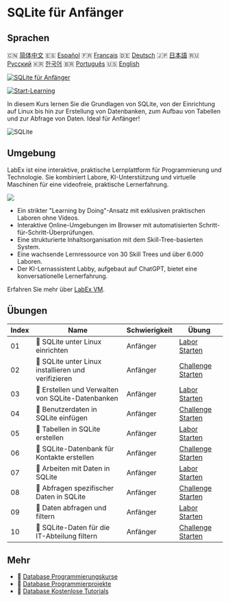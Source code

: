 # SQLite für Anfänger

## Sprachen

🇨🇳 [简体中文](README_zh.md) 🇪🇸 [Español](README_es.md) 🇫🇷 [Français](README_fr.md) 🇩🇪 [Deutsch](README_de.md) 🇯🇵 [日本語](README_ja.md) 🇷🇺 [Русский](README_ru.md) 🇰🇷 [한국어](README_ko.md) 🇧🇷 [Português](README_pt.md) 🇺🇸 [English](README.md) 

[![SQLite für Anfänger](https://cover-creator.labex.io/sqlite-for-beginners.png?lang=de)](https://labex.io/de/courses/sqlite-for-beginners)

[![Start-Learning](https://img.shields.io/badge/Start-Learning-whitesmoke?style=for-the-badge)](https://labex.io/de/courses/sqlite-for-beginners)

In diesem Kurs lernen Sie die Grundlagen von SQLite, von der Einrichtung auf Linux bis hin zur Erstellung von Datenbanken, zum Aufbau von Tabellen und zur Abfrage von Daten. Ideal für Anfänger!

![SQLite](https://img.shields.io/badge/SQLite-whitesmoke?style=for-the-badge&logo=sqlite)


## Umgebung

LabEx ist eine interaktive, praktische Lernplattform für Programmierung und Technologie. Sie kombiniert Labore, KI-Unterstützung und virtuelle Maschinen für eine videofreie, praktische Lernerfahrung.

![](https://tutorial-screenshot.getvm.io/images/vm-1725247253.png)

- Ein strikter "Learning by Doing"-Ansatz mit exklusiven praktischen Laboren ohne Videos.
- Interaktive Online-Umgebungen im Browser mit automatisierten Schritt-für-Schritt-Überprüfungen.
- Eine strukturierte Inhaltsorganisation mit dem Skill-Tree-basierten System.
- Eine wachsende Lernressource von 30 Skill Trees und über 6.000 Laboren.
- Der KI-Lernassistent Labby, aufgebaut auf ChatGPT, bietet eine konversationelle Lernerfahrung.

Erfahren Sie mehr über [LabEx VM](https://support.labex.io/using-labex/virtual-machine).

## Übungen

|   Index | Name                                                | Schwierigkeit   | Übung                                                                                                                            |
|---------|-----------------------------------------------------|-----------------|----------------------------------------------------------------------------------------------------------------------------------|
|      01 | 📖 SQLite unter Linux einrichten                    | Anfänger        | <a target='_blank' href='https://labex.io/de/tutorials/sqlite-setting-up-sqlite-in-linux-552335'>Labor Starten</a>               |
|      02 | 🎯 SQLite unter Linux installieren und verifizieren | Anfänger        | <a target='_blank' href='https://labex.io/de/tutorials/sqlite-install-and-verify-sqlite-on-linux-552579'>Challenge Starten</a>   |
|      03 | 📖 Erstellen und Verwalten von SQLite-Datenbanken   | Anfänger        | <a target='_blank' href='https://labex.io/de/tutorials/sqlite-creating-and-managing-sqlite-databases-552337'>Labor Starten</a>   |
|      04 | 🎯 Benutzerdaten in SQLite einfügen                 | Anfänger        | <a target='_blank' href='https://labex.io/de/tutorials/insert-user-data-into-sqlite-552580'>Challenge Starten</a>                |
|      05 | 📖 Tabellen in SQLite erstellen                     | Anfänger        | <a target='_blank' href='https://labex.io/de/tutorials/sqlite-building-tables-in-sqlite-552336'>Labor Starten</a>                |
|      06 | 🎯 SQLite-Datenbank für Kontakte erstellen          | Anfänger        | <a target='_blank' href='https://labex.io/de/tutorials/sqlite-build-sqlite-database-for-contacts-552582'>Challenge Starten</a>   |
|      07 | 📖 Arbeiten mit Daten in SQLite                     | Anfänger        | <a target='_blank' href='https://labex.io/de/tutorials/sqlite-working-with-data-in-sqlite-552340'>Labor Starten</a>              |
|      08 | 🎯 Abfragen spezifischer Daten in SQLite            | Anfänger        | <a target='_blank' href='https://labex.io/de/tutorials/sqlite-query-specific-data-in-sqlite-552586'>Challenge Starten</a>        |
|      09 | 📖 Daten abfragen und filtern                       | Anfänger        | <a target='_blank' href='https://labex.io/de/tutorials/sqlite-querying-and-filtering-data-552338'>Labor Starten</a>              |
|      10 | 🎯 SQLite-Daten für die IT-Abteilung filtern        | Anfänger        | <a target='_blank' href='https://labex.io/de/tutorials/sqlite-filter-sqlite-data-for-it-department-552585'>Challenge Starten</a> |

## Mehr

- 🔗 [Database Programmierungskurse](https://github.com/labex-labs/awesome-programming-courses)
- 🔗 [Database Programmierprojekte](https://github.com/labex-labs/awesome-programming-projects)
- 🔗 [Database Kostenlose Tutorials](https://github.com/labex-labs/sqlite-free-tutorials)

